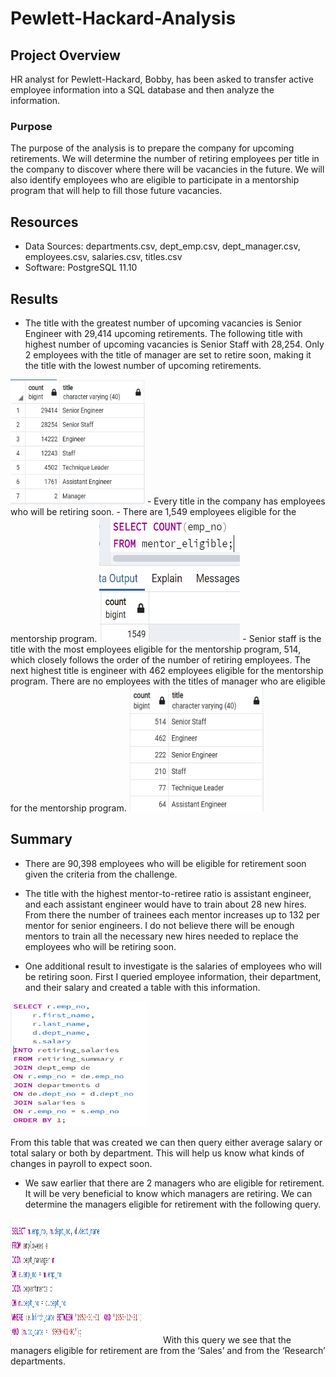 # Pewlett-Hackard-Analysis
## Project Overview

HR analyst for Pewlett-Hackard, Bobby, has been asked to transfer active employee information into a SQL database and then analyze the information.   
### Purpose
The purpose of the analysis is to prepare the company for upcoming retirements.  We will determine the number of retiring employees per title in the company to discover where there will be vacancies in the future.  We will also identify employees who are eligible to participate in a mentorship program that will help to fill those future vacancies.

## Resources
- Data Sources: departments.csv, dept_emp.csv, dept_manager.csv, employees.csv, salaries.csv, titles.csv
- Software: PostgreSQL 11.10

## Results
-	The title with the greatest number of upcoming vacancies is Senior Engineer with 29,414 upcoming retirements.  The following title with highest number of upcoming vacancies is Senior Staff with 28,254.  Only 2 employees with the title of manager are set to retire soon, making it the title with the lowest number of upcoming retirements.
<img src="screen_shots/Capture.PNG" width="215" height="200"/>
-	Every title in the company has employees who will be retiring soon.
-	There are 1,549 employees eligible for the mentorship program.
<img src="screen_shots/Capture2.PNG" width="225" height="200"/>
-	Senior staff is the title with the most employees eligible for the mentorship program, 514, which closely follows the order of the number of retiring employees.  The next highest title is engineer with 462 employees eligible for the mentorship program.  There are no employees with the titles of manager who are eligible for the mentorship program. 
<img src="screen_shots/Capture3.PNG" width="215" height="200"/>

## Summary
-	There are 90,398 employees who will be eligible for retirement soon given the criteria from the challenge.
-	The title with the highest mentor-to-retiree ratio is assistant engineer, and each assistant engineer would have to train about 28 new hires. From there the number of trainees each mentor increases up to 132 per mentor for senior engineers.  I do not believe there will be enough mentors to train all the necessary new hires needed to replace the employees who will be retiring soon.

-	One additional result to investigate is the salaries of employees who will be retiring soon.  First I queried employee information, their department, and their salary and created a table with this information.  
<img src="screen_shots/Capture4.PNG" width="220" height="200"/>

From this table that was created we can then query either average salary or total salary or both by department.  This will help us know what kinds of changes in payroll to expect soon.
-	We saw earlier that there are 2 managers who are eligible for retirement.  It will be very beneficial to know which managers are retiring.  We can determine the managers eligible for retirement with the following query.
<img src="screen_shots/Capture5.PNG" width="240" height="200"/>
With this query we see that the managers eligible for retirement are from the ‘Sales’ and from the ‘Research’ departments.
